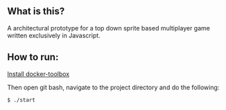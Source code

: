 ## What is this?
A architectural prototype for a top down sprite based multiplayer game written exclusively in Javascript.

## How to run:


[Install docker-toolbox](https://www.docker.com/docker-toolbox)

Then open git bash, navigate to the project directory and do the following:

`$ ./start`
